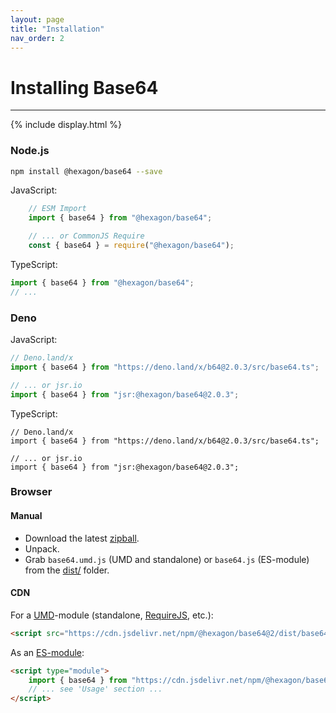 ```yaml
---
layout: page
title: "Installation"
nav_order: 2
---
```


# Installing Base64

---

{% include display.html %}

### Node.js

```bash
npm install @hexagon/base64 --save
```

JavaScript:

```javascript
	// ESM Import
	import { base64 } from "@hexagon/base64";

	// ... or CommonJS Require
	const { base64 } = require("@hexagon/base64");
```

TypeScript:

```javascript
import { base64 } from "@hexagon/base64";
// ...
```

### Deno

JavaScript:

```javascript
// Deno.land/x
import { base64 } from "https://deno.land/x/b64@2.0.3/src/base64.ts";

// ... or jsr.io
import { base64 } from "jsr:@hexagon/base64@2.0.3";
```

TypeScript:

```
// Deno.land/x
import { base64 } from "https://deno.land/x/b64@2.0.3/src/base64.ts";

// ... or jsr.io
import { base64 } from "jsr:@hexagon/base64@2.0.3";
```

### Browser

#### Manual

- Download the latest [zipball](https://github.com/Hexagon/base64/archive/refs/heads/master.zip).
- Unpack.
- Grab `base64.umd.js` (UMD and standalone) or `base64.js` (ES-module) from the [dist/](/dist) folder.

#### CDN

For a [UMD](https://github.com/umdjs/umd)-module (standalone, [RequireJS](https://requirejs.org/), etc.):

```html
<script src="https://cdn.jsdelivr.net/npm/@hexagon/base64@2/dist/base64.umd.js"></script>
```

As an [ES-module](https://developer.mozilla.org/en-US/docs/Web/JavaScript/Guide/Modules):

```html
<script type="module">
    import { base64 } from "https://cdn.jsdelivr.net/npm/@hexagon/base64@2/dist/base64.js";
    // ... see 'Usage' section ...
</script>
```